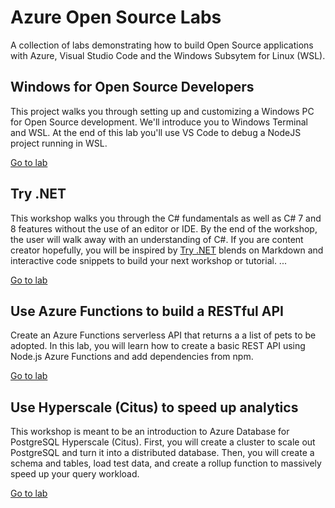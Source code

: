 # Azure Open Source Labs

A collection of labs demonstrating how to build Open Source applications with Azure, Visual Studio Code and the Windows Subsytem for Linux (WSL).

## Windows for Open Source Developers

This project walks you through setting up and customizing a Windows PC for Open Source development. We'll introduce you to Windows Terminal and WSL. At the end of this lab you'll use VS Code to debug a NodeJS project running in WSL.

[Go to lab](1-windows-oss-terminal-wsl/README.md)

## Try .NET

This workshop walks you through the C# fundamentals as well as C# 7 and 8 features without the use of an editor or IDE. By the end of the workshop, the user will walk away with an understanding of C#. If you are content creator hopefully, you will be inspired by [Try .NET](https://devblogs.microsoft.com/dotnet/creating-interactive-net-documentation/) blends on Markdown and interactive code snippets to build your next workshop or tutorial.
...

[Go to lab](2-try-dotnet-csharp/README.md)

## Use Azure Functions to build a RESTful API

Create an Azure Functions serverless API that returns a a list of pets to be adopted. In this lab, you will learn how to create a basic REST API using Node.js Azure Functions and add dependencies from npm.

[Go to lab](3-vscode-serverless/README.md)


## Use Hyperscale (Citus) to speed up analytics

This workshop is meant to be an introduction to Azure Database for PostgreSQL Hyperscale (Citus). First, you will create a cluster to scale out PostgreSQL and turn it into a distributed database. Then, you will create a schema and tables, load test data, and create a rollup function to massively speed up your query workload. 

[Go to lab](4-postgres-citus/README.md)
